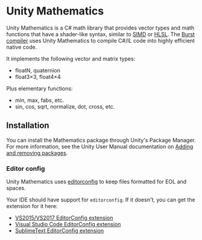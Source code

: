 # Unity Mathematics

Unity Mathematics is a C# math library that provides vector types and math functions that have a shader-like
syntax, similar to [SIMD](https://en.wikipedia.org/wiki/Single_instruction,_multiple_data) or [HLSL](https://docs.microsoft.com/en-us/windows/win32/direct3dhlsl/dx-graphics-hlsl). The [Burst compiler](https://docs.unity3d.com/Packages/com.unity.burst@latest) uses Unity Mathematics to compile C#/IL code into highly efficient native code.

It implements the following vector and matrix types:

* floatN, quaternion
* float3×3, float4×4

Plus elementary functions:
* min, max, fabs, etc.
* sin, cos, sqrt, normalize, dot, cross, etc.

## Installation

You can install the Mathematics package through Unity's Package Manager. For more information, see the Unity User Manual documentation on [Adding and removing packages](https://docs.unity3d.com/Manual/upm-ui-actions.html).

### Editor config

Unity Mathematics uses [editorconfig](http://editorconfig.org/) to keep files formatted for EOL and spaces.

Your IDE should have support for `editorconfig`. If it doesn't, you can get the extension for it here: 

* [VS2015/VS2017 EditorConfig extension](https://marketplace.visualstudio.com/items?itemName=EditorConfigTeam.EditorConfig)
* [Visual Studio Code EditorConfig extension](https://marketplace.visualstudio.com/items?itemName=EditorConfig.EditorConfig)
* [SublimeText EditorConfig extension](https://github.com/sindresorhus/editorconfig-sublime)
